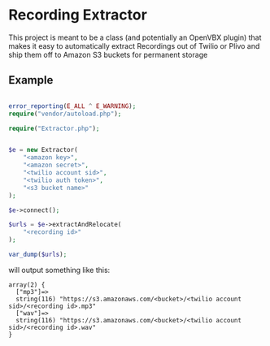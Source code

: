 Recording Extractor
===================

This project is meant to be a class (and potentially an OpenVBX plugin) 
that makes it easy to automatically extract Recordings out of Twilio or Plivo
and ship them off to Amazon S3 buckets for permanent storage

Example
-------

```php

error_reporting(E_ALL ^ E_WARNING);
require("vendor/autoload.php");

require("Extractor.php");


$e = new Extractor(
    "<amazon key>",
    "<amazon secret>",
    "<twilio account sid>",
    "<twilio auth token>",
    "<s3 bucket name>"
);

$e->connect();

$urls = $e->extractAndRelocate(
    "<recording id>"
);

var_dump($urls);
```

will output something like this:

```
array(2) {
  ["mp3"]=>
  string(116) "https://s3.amazonaws.com/<bucket>/<twilio account sid>/<recording id>.mp3"
  ["wav"]=>
  string(116) "https://s3.amazonaws.com/<bucket>/<twilio account sid>/<recording id>.wav"
}
```